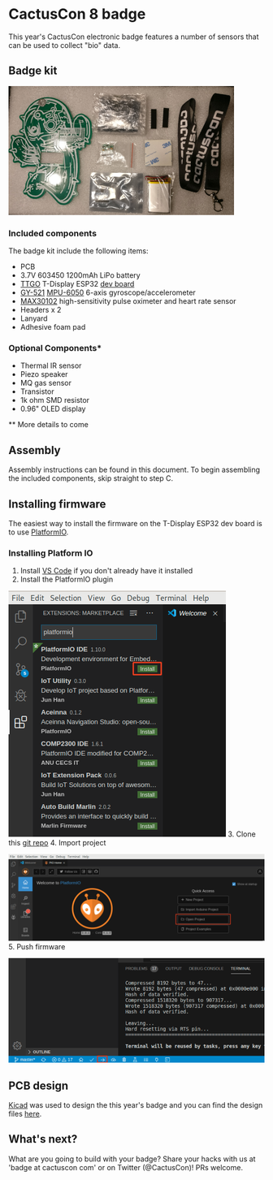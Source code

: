 # CactusCon 8 badge

This year's CactusCon electronic badge features a number of sensors that can be used to collect "bio" data.

## Badge kit

![alt text](https://github.com/cactuscon/cactuscon8/raw/master/img/badge_kit_sm.png "badge kit components")

### Included components

The badge kit include the following items:

- PCB
- 3.7V 603450 1200mAh LiPo battery 
- [TTGO](http://www.lilygo.cn/claprod_view.aspx?TypeId=21&Id=1219) T-Display ESP32 [dev board](https://github.com/Xinyuan-LilyGO/TTGO-T-Display)
- [GY-521](https://playground.arduino.cc/Main/MPU-6050/) [MPU-6050](https://www.invensense.com/products/motion-tracking/6-axis/mpu-6050/) 6-axis gyroscope/accelerometer
- [MAX30102](https://www.maximintegrated.com/en/products/interface/sensor-interface/MAX30102.html) high-sensitivity pulse oximeter and heart rate sensor
- Headers x 2
- Lanyard
- Adhesive foam pad

### Optional Components*

- Thermal IR sensor
- Piezo speaker
- MQ gas sensor 
 - Transistor
 - 1k ohm SMD resistor
- 0.96" OLED display

** More details to come

## Assembly

Assembly instructions can be found in this document.  To begin assembling the included components, skip straight to step C.

## Installing firmware

The easiest way to install the firmware on the T-Display ESP32 dev board is to use [PlatformIO](https://platformio.org/).  

### Installing Platform IO

1. Install [VS Code](https://code.visualstudio.com/download) if you don't already have it installed
2. Install the PlatformIO plugin

![alt text](https://github.com/cactuscon/cactuscon8/raw/master/img/install_platformio.png "Install PlatformIO")
3. Clone this [git repo](https://github.com/cactuscon/cactuscon8)
4. Import project

![alt text](https://github.com/cactuscon/cactuscon8/raw/master/img/open_project.png "Open project")
5. Push firmware

![alt text](https://github.com/cactuscon/cactuscon8/raw/master/img/push_firmware.png "Push firmware")

## PCB design

[Kicad](https://kicad-pcb.org/) was used to design the this year's badge and you can find the design files [here](https://github.com/cactuscon/cactuscon8/raw/master/doc/2019CactusCon_PCB.zip).

## What's next?
What are you going to build with your badge? Share your hacks with us at 'badge at cactuscon com' or on Twitter (@CactusCon)!  PRs welcome.
